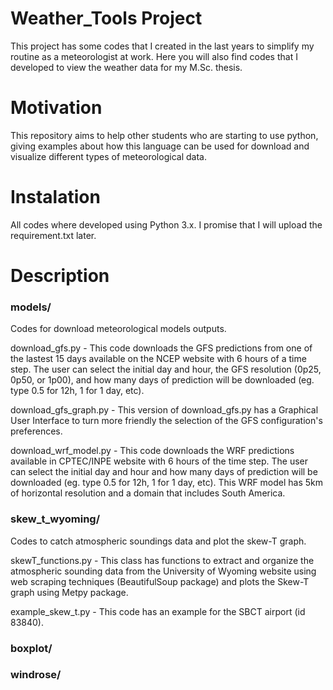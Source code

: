 <h1>Weather_Tools Project </h1>

This project has some codes that I created in the last years to simplify my routine as a meteorologist at work. Here you will also find codes that I developed to view the weather data for my M.Sc. thesis.


<h1>Motivation </h1>

This repository aims to help other students who are starting to use python, giving examples about how this language can be used for download and visualize different types of meteorological data.

<h1>Instalation </h1>

All codes where developed using Python 3.x.
I promise that I will upload the requirement.txt later.

<h1>Description </h1>

<h3>models/</h3>

Codes for download meteorological models outputs.

  download_gfs.py - This code downloads the GFS predictions from one of the lastest 15 days available on the NCEP website with 6 hours of a time step. The user can select the initial day and hour, the GFS resolution (0p25, 0p50, or 1p00), and how many days of prediction will be downloaded (eg. type 0.5 for 12h, 1 for 1 day, etc).
  
  download_gfs_graph.py - This version of download_gfs.py has a Graphical User Interface to turn more friendly the selection of the GFS configuration's preferences.
  
  download_wrf_model.py - This code downloads the WRF predictions available in CPTEC/INPE website with 6 hours of the time step. The user can select the initial day and hour and how many days of prediction will be downloaded (eg. type 0.5 for 12h, 1 for 1 day, etc). This WRF model has 5km of horizontal resolution and a domain that includes South America.
  
<h3>skew_t_wyoming/</h3>

Codes to catch atmospheric soundings data and plot the skew-T graph.

   skewT_functions.py - This class has functions to extract and organize the atmospheric sounding data from the University of Wyoming website using web scraping techniques (BeautifulSoup package) and plots the Skew-T graph using Metpy package.
   
  example_skew_t.py - This code has an example for the SBCT airport (id 83840).

<h3>boxplot/</h3>

<h3>windrose/</h3>
